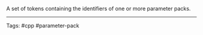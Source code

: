 A set of tokens containing the identifiers of one or more parameter packs. 

---
Tags: #cpp #parameter-pack